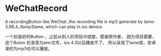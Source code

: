 # WeChatRecord
A recordingButton  like WeChat ,the recording file is mp3 generate by lame-3.98.4_libmp3lame, which can play in ios device.

一个封装好的Button ，之前从别人的项目中提取，感谢原作者，
因为项目需要，这个Buton 的录音为amr文件，ios 4.3以后播放不了。
所以采用了lame库，安卓录的为mp3也可以播放。



